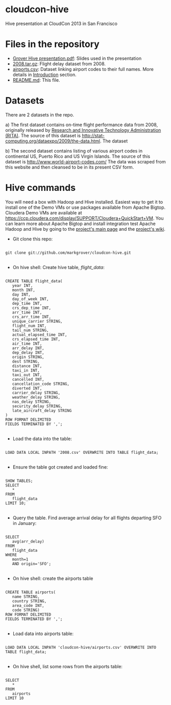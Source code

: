 cloudcon-hive
=============

Hive presentation at CloudCon 2013 in San Francisco

Files in the repository
=======================
* [Grover Hive presentation.pdf](https://github.com/markgrover/cloudcon-hive/blob/master/Grover%20Hive%20presentation.pdf): Slides used in the presentation
* [2008.tar.gz](https://github.com/markgrover/cloudcon-hive/blob/master/2008.tar.gz): Flight delay dataset from 2008.
* [airports.csv](https://github.com/markgrover/cloudcon-hive/blob/master/airports.csv): Dataset linking airport codes to their full names. More details in [Introduction](https://github.com/markgrover/bdtc-hive/blob/master/1-Introduction.md) section.
* [README.md](https://github.com/markgrover/cloudcon-hive/blob/master/README.md): This file.

Datasets
========
There are 2 datasets in the repo.

a) The first dataset contains on-time flight performance data from 2008, originally released by [Research and Innovative Technology Administration (RITA)](http://www.transtats.bts.gov/Fields.asp?Table_ID=236). The source of this dataset is http://stat-computing.org/dataexpo/2009/the-data.html. The dataset 

b) The second dataset contains listing of various airport codes in continental US, Puerto Rico and US Virgin Islands. The source of this dataset is http://www.world-airport-codes.com/ The data was scraped from this website and then cleansed to be in its present CSV form.

Hive commands
=============
You will need a box with Hadoop and Hive installed. Easiest way to get it to install one of the Demo VMs or use packages available from Apache Bigtop. Cloudera Demo VMs are available at https://ccp.cloudera.com/display/SUPPORT/Cloudera+QuickStart+VM. You can learn more about Apache Bigtop and install integration test Apache Hadoop and Hive by going to the [project's main page](bigtop.apache.org) and the [project's wiki](https://cwiki.apache.org/confluence/display/BIGTOP/Index).
* Git clone this repo:

<pre>
<code>
git clone git://github.com/markgrover/cloudcon-hive.git
</code>
</pre>

* On hive shell: Create hive table, *flight_data*:

<pre>
<code>
CREATE TABLE flight_data(
   year INT,
   month INT,
   day INT,
   day_of_week INT,
   dep_time INT,
   crs_dep_time INT,
   arr_time INT,
   crs_arr_time INT,
   unique_carrier STRING,
   flight_num INT,
   tail_num STRING,
   actual_elapsed_time INT,
   crs_elapsed_time INT,
   air_time INT,
   arr_delay INT,
   dep_delay INT,
   origin STRING,
   dest STRING,
   distance INT,
   taxi_in INT,
   taxi_out INT,
   cancelled INT,
   cancellation_code STRING,
   diverted INT,
   carrier_delay STRING,
   weather_delay STRING,
   nas_delay STRING,
   security_delay STRING,
   late_aircraft_delay STRING
)
ROW FORMAT DELIMITED
FIELDS TERMINATED BY ',';
</code>
</pre>

* Load the data into the table:

<pre>
<code>
LOAD DATA LOCAL INPATH '2008.csv' OVERWRITE INTO TABLE flight_data;
</code>
</pre>

* Ensure the table got created and loaded fine:

<pre>
<code>
SHOW TABLES;
SELECT
   *
FROM
   flight_data
LIMIT 10; 
</code>
</pre>

* Query the table. Find average arrival delay for all flights departing SFO in January:

<pre>
<code>
SELECT
   avg(arr_delay)
FROM
   flight_data
WHERE
   month=1
   AND origin='SFO';
</code>
</pre>

* On hive shell: create the airports table

<pre>
<code>
CREATE TABLE airports(
   name STRING,
   country STRING,
   area_code INT,
   code STRING)
ROW FORMAT DELIMITED
FIELDS TERMINATED BY ',';
</code>
</pre>

* Load data into airports table:

<pre>
<code>
LOAD DATA LOCAL INPATH 'cloudcon-hive/airports.csv' OVERWRITE INTO TABLE flight_data;
</code>
</pre>

* On hive shell, list some rows from the airports table:

<pre>
<code>
SELECT
   *
FROM
   airports
LIMIT 10
</code>
</pre>
